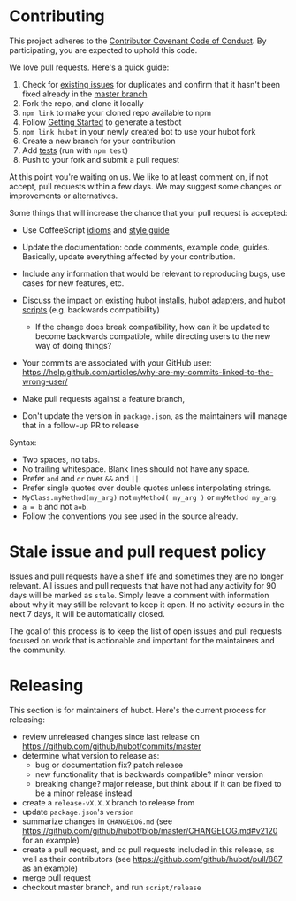 # Contributing

This project adheres to the [Contributor Covenant Code of Conduct](http://contributor-covenant.org). By participating, you are expected to uphold this code.


We love pull requests. Here's a quick guide:

1. Check for [existing issues](https://github.com/github/hubot/issues) for duplicates and confirm that it hasn't been fixed already in the [master branch](https://github.com/github/hubot/commits/master)
2. Fork the repo, and clone it locally
3. `npm link` to make your cloned repo available to npm
4. Follow [Getting Started](docs/index.md) to generate a testbot
5. `npm link hubot` in your newly created bot to use your hubot fork
6. Create a new branch for your contribution
7. Add [tests](test/) (run with `npm test`)
8. Push to your fork and submit a pull request

At this point you're waiting on us. We like to at least comment on, if not
accept, pull requests within a few days. We may suggest some changes or improvements or alternatives.

Some things that will increase the chance that your pull request is accepted:

* Use CoffeeScript [idioms](http://arcturo.github.io/library/coffeescript/04_idioms.html) and [style guide](https://github.com/polarmobile/coffeescript-style-guide)
* Update the documentation: code comments, example code, guides. Basically,
  update everything affected by your contribution.
* Include any information that would be relevant to reproducing bugs, use cases for new features, etc.

* Discuss the impact on existing [hubot installs](docs/index.md), [hubot adapters](docs/adapters.md), and [hubot scripts](docs/scripting.md) (e.g. backwards compatibility)
  * If the change does break compatibility, how can it be updated to become backwards compatible, while directing users to the new way of doing things?
* Your commits are associated with your GitHub user: https://help.github.com/articles/why-are-my-commits-linked-to-the-wrong-user/
* Make pull requests against a feature branch,
* Don't update the version in `package.json`, as the maintainers will manage that in a follow-up PR to release

Syntax:

  * Two spaces, no tabs.
  * No trailing whitespace. Blank lines should not have any space.
  * Prefer `and` and `or` over `&&` and `||`
  * Prefer single quotes over double quotes unless interpolating strings.
  * `MyClass.myMethod(my_arg)` not `myMethod( my_arg )` or `myMethod my_arg`.
  * `a = b` and not `a=b`.
  * Follow the conventions you see used in the source already.

# Stale issue and pull request policy

Issues and pull requests have a shelf life and sometimes they are no longer relevant. All issues and pull requests that have not had any activity for 90 days will be marked as `stale`. Simply leave a comment with information about why it may still be relevant to keep it open. If no activity occurs in the next 7 days, it will be automatically closed.

The goal of this process is to keep the list of open issues and pull requests focused on work that is actionable and important for the maintainers and the community.

# Releasing

This section is for maintainers of hubot. Here's the current process for releasing:

* review unreleased changes since last release on https://github.com/github/hubot/commits/master
* determine what version to release as:
  * bug or documentation fix? patch release
  * new functionality that is backwards compatible? minor version
  * breaking change? major release, but think about if it can be fixed to be a minor release instead
* create a `release-vX.X.X` branch to release from
* update `package.json`'s `version`
* summarize changes in `CHANGELOG.md` (see https://github.com/github/hubot/blob/master/CHANGELOG.md#v2120 for an example)
* create a pull request, and cc pull requests included in this release, as well as their contributors (see https://github.com/github/hubot/pull/887 as an example)
* merge pull request
* checkout master branch, and run `script/release`
